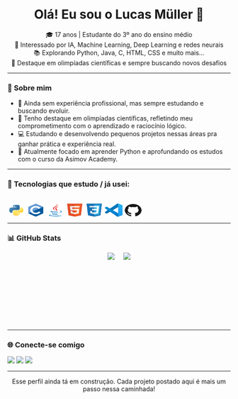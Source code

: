 <h1 align="center">Olá! Eu sou o Lucas Müller 👋</h1>

<p align="center">
🎓 17 anos | Estudante do 3º ano do ensino médio <br>
🤖 Interessado por IA, Machine Learning, Deep Learning e redes neurais <br>
📚 Explorando Python, Java, C, HTML, CSS e muito mais... <br>
🏅 Destaque em olimpíadas científicas e sempre buscando novos desafios
</p>

---

### 🚀 Sobre mim

- 📌 Ainda sem experiência profissional, mas sempre estudando e buscando evoluir.
- 🧪 Tenho destaque em olimpíadas científicas, refletindo meu comprometimento com o aprendizado e raciocínio lógico.
- 💻 Estudando e desenvolvendo pequenos projetos nessas áreas pra ganhar prática e experiência real.
- 🔬 Atualmente focado em aprender Python e aprofundando os estudos com o curso da Asimov Academy.

---

### 🧰 Tecnologias que estudo / já usei:

<div style="display: inline_block"><br>
  <img align="center" alt="Python" height="30" width="40" src="https://raw.githubusercontent.com/devicons/devicon/master/icons/python/python-original.svg">
  <img align="center" alt="C" height="30" width="40" src="https://raw.githubusercontent.com/devicons/devicon/master/icons/c/c-original.svg">
  <img align="center" alt="Java" height="30" width="40" src="https://raw.githubusercontent.com/devicons/devicon/master/icons/java/java-original.svg">
  <img align="center" alt="HTML" height="30" width="40" src="https://raw.githubusercontent.com/devicons/devicon/master/icons/html5/html5-original.svg">
  <img align="center" alt="CSS" height="30" width="40" src="https://raw.githubusercontent.com/devicons/devicon/master/icons/css3/css3-original.svg">
  <img align="center" alt="VSCode" height="30" width="40" src="https://raw.githubusercontent.com/devicons/devicon/master/icons/vscode/vscode-original.svg">
  <img align="center" alt="GitHub" height="30" width="40" src="https://raw.githubusercontent.com/devicons/devicon/master/icons/github/github-original.svg">
</div>

---

### 📊 GitHub Stats

<div align="center" style="display: flex; justify-content: center; gap: 20px; flex-wrap: wrap;">
  <img height="160em" src="https://github-readme-stats.vercel.app/api?username=LucasMuller76&show_icons=true&theme=dark&include_all_commits=true&count_private=true"/>
  <img height="160em" src="https://github-readme-stats.vercel.app/api/top-langs/?username=LucasMuller76&layout=compact&langs_count=7&theme=dark"/>
</div>

---

### 🌐 Conecte-se comigo

<div>
  <a href="https://www.instagram.com/10_muller/?next=%2F" target="_blank"><img src="https://img.shields.io/badge/-Instagram-%23E4405F?style=for-the-badge&logo=instagram&logoColor=white" /></a>
  <a href="https://www.linkedin.com/in/lucas-müller76" target="_blank"><img src="https://img.shields.io/badge/-LinkedIn-%230077B5?style=for-the-badge&logo=linkedin&logoColor=white" /></a>
  <a href="mailto:lucasmuller20082@gmail.com"><img src="https://img.shields.io/badge/Gmail-D14836?style=for-the-badge&logo=gmail&logoColor=white" /></a>
</div>

---

<p align="center">Esse perfil ainda tá em construção. Cada projeto postado aqui é mais um passo nessa caminhada!</p>
